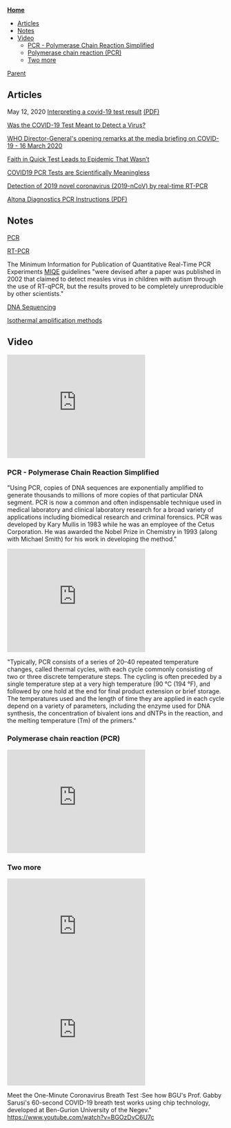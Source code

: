 <!-- START doctoc generated TOC please keep comment here to allow auto update -->
<!-- DON'T EDIT THIS SECTION, INSTEAD RE-RUN doctoc TO UPDATE -->
**[Home](#pages/blog/cv19/index)**

- [Articles](#articles)
- [Notes](#notes)
- [Video](#video)
  - [PCR - Polymerase Chain Reaction Simplified](#pcr---polymerase-chain-reaction-simplified)
  - [Polymerase chain reaction (PCR)](#polymerase-chain-reaction-pcr)
  - [Two more](#two-more)

<!-- END doctoc generated TOC please keep comment here to allow auto update -->

[Parent](#pages/blog/cv19/index)

## Articles

May 12, 2020
[Interpreting a covid-19 test result](https://www.bmj.com/content/369/bmj.m1808)
[(PDF)](https://www.bmj.com/content/369/bmj.m1808.full.pdf)


[Was the COVID-19 Test Meant to Detect a Virus?](https://uncoverdc.com/2020/04/07/was-the-covid-19-test-meant-to-detect-a-virus/)

[WHO Director-General's opening remarks at the media briefing on COVID-19 - 16 March 2020](https://www.who.int/dg/speeches/detail/who-director-general-s-opening-remarks-at-the-media-briefing-on-covid-19---16-march-2020)

[Faith in Quick Test Leads to Epidemic That Wasn’t](https://www.nytimes.com/2007/01/22/health/22whoop.html)

[COVID19 PCR Tests are Scientifically Meaningless](https://off-guardian.org/2020/06/27/covid19-pcr-tests-are-scientifically-meaningless/)

[Detection of 2019 novel coronavirus (2019-nCoV) by real-time RT-PCR](https://www.ncbi.nlm.nih.gov/pmc/articles/PMC6988269/)


[Altona Diagnostics PCR Instructions (PDF)](https://altona-diagnostics.com/files/public/Content%20Homepage/-%2002%20RealStar/INS%20-%20RUO%20-%20EN/RealStar%20SARS-CoV-2%20RT-PCR%20Kit%201.0_WEB_RUO_EN-S02.pdf)



## Notes

[PCR](https://en.wikipedia.org/wiki/Polymerase_chain_reaction)

[RT-PCR](https://en.wikipedia.org/wiki/Reverse_transcription_polymerase_chain_reaction)

The Minimum Information for Publication of Quantitative Real-Time PCR 
Experiments [MIQE](https://en.wikipedia.org/wiki/MIQE) guidelines "were devised 
after a paper was published in 2002 that claimed to detect measles virus in 
children with autism through the use of RT-qPCR, but the results proved to be 
completely unreproducible by other scientists."

[DNA Sequencing](https://en.wikipedia.org/wiki/DNA_sequencing)

[Isothermal amplification methods](https://en.wikipedia.org/wiki/Variants_of_PCR#Isothermal_amplification_methods)

## Video

<iframe width="320" height="240" src="https://www.youtube.com/embed/-PQ4CMP72OE" frameborder="0" allow="accelerometer; autoplay; encrypted-media; gyroscope; picture-in-picture" allowfullscreen></iframe>

### PCR - Polymerase Chain Reaction Simplified

"Using PCR, copies of DNA sequences are exponentially amplified to generate 
thousands to millions of more copies of that particular DNA segment. PCR is now 
a common and often indispensable technique used in medical laboratory and 
clinical laboratory research for a broad variety of applications including 
biomedical research and criminal forensics. PCR was developed by Kary Mullis 
in 1983 while he was an employee of the Cetus Corporation. He was awarded the 
Nobel Prize in Chemistry in 1993 (along with Michael Smith) for his work in 
developing the method."

<iframe width="320" height="240" src="https://www.youtube.com/embed/uKeMiAZ8Zu4" frameborder="0" allow="accelerometer; autoplay; encrypted-media; gyroscope; picture-in-picture" allowfullscreen></iframe>

"Typically, PCR consists of a series of 20–40 repeated temperature changes, 
called thermal cycles, with each cycle commonly consisting of two or three 
discrete temperature steps. The cycling is often preceded by a single 
temperature step at a very high temperature (90 °C (194 °F), and followed by 
one hold at the end for final product extension or brief storage. The 
temperatures used and the length of time they are applied in each cycle depend 
on a variety of parameters, including the enzyme used for DNA synthesis, the 
concentration of bivalent ions and dNTPs in the reaction, and the melting 
temperature (Tm) of the primers."


### Polymerase chain reaction (PCR)


<iframe width="320" height="240" src="https://www.youtube.com/embed/aUBJtHwHASA" frameborder="0" allow="accelerometer; autoplay; encrypted-media; gyroscope; picture-in-picture" allowfullscreen></iframe>


### Two more


<iframe width="320" height="240" src="https://www.youtube.com/embed/Vd38iS_W7ww" frameborder="0" allow="accelerometer; autoplay; encrypted-media; gyroscope; picture-in-picture" allowfullscreen></iframe>
<iframe width="320" height="240" src="https://www.youtube.com/embed/TdIsTLg7RQM" frameborder="0" allow="accelerometer; autoplay; encrypted-media; gyroscope; picture-in-picture" allowfullscreen></iframe>


Meet the One-Minute Coronavirus Breath Test
:See how BGU's Prof. Gabby Sarusi's 60-second COVID-19 breath test works 
using chip technology, developed at Ben-Gurion University of the Negev."
https://www.youtube.com/watch?v=BGOzDvC6U7c
